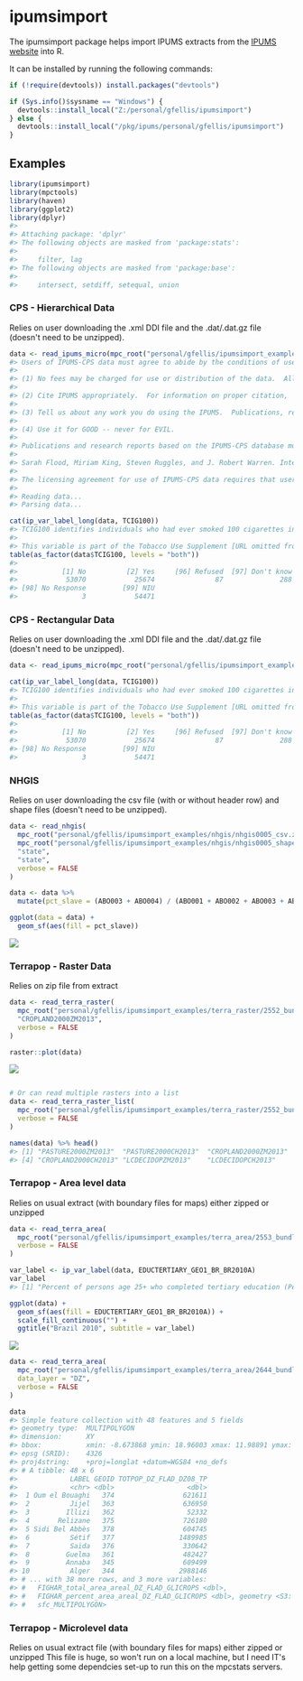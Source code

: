 
<!-- README.md is generated from README.Rmd. Please edit that file -->
ipumsimport
===========

The ipumsimport package helps import IPUMS extracts from the [IPUMS website](https://www.ipums.org) into R.

It can be installed by running the following commands:

``` r
if (!require(devtools)) install.packages("devtools")

if (Sys.info()$sysname == "Windows") {
  devtools::install_local("Z:/personal/gfellis/ipumsimport")
} else {
  devtools::install_local("/pkg/ipums/personal/gfellis/ipumsimport")
}
```

Examples
--------

``` r
library(ipumsimport)
library(mpctools)
library(haven)
library(ggplot2)
library(dplyr)
#> 
#> Attaching package: 'dplyr'
#> The following objects are masked from 'package:stats':
#> 
#>     filter, lag
#> The following objects are masked from 'package:base':
#> 
#>     intersect, setdiff, setequal, union
```

### CPS - Hierarchical Data

Relies on user downloading the .xml DDI file and the .dat/.dat.gz file (doesn't need to be unzipped).

``` r
data <- read_ipums_micro(mpc_root("personal/gfellis/ipumsimport_examples/cps_hier/cps_00004.xml"))
#> Users of IPUMS-CPS data must agree to abide by the conditions of use. A user's license is valid for one year and may be renewed.  Users must agree to the following conditions:
#> 
#> (1) No fees may be charged for use or distribution of the data.  All persons are granted a limited license to use these data, but you may not charge a fee for the data if you distribute it to others.
#> 
#> (2) Cite IPUMS appropriately.  For information on proper citation,  refer to the citation requirement section of this DDI document.
#> 
#> (3) Tell us about any work you do using the IPUMS.  Publications, research  reports, or presentations making use of IPUMS-CPS should be added to our  Bibliography. Continued funding for the IPUMS depends on our ability to  show our sponsor agencies that researchers are using the data for productive  purposes.
#> 
#> (4) Use it for GOOD -- never for EVIL.
#> 
#> Publications and research reports based on the IPUMS-CPS database must cite it appropriately. The citation should include the following:
#> 
#> Sarah Flood, Miriam King, Steven Ruggles, and J. Robert Warren. Integrated Public Use Microdata Series, Current Population Survey: Version 5.0 [dataset]. Minneapolis, MN: University of Minnesota, 2017. https://doi.org/10.18128/D030.V5.0
#> 
#> The licensing agreement for use of IPUMS-CPS data requires that users supply us with the title and full citation for any publications, research reports, or educational materials making use of the data or documentation. Please add your citation to the IPUMS bibliography: http://bibliography.ipums.org/
#> 
#> Reading data...
#> Parsing data...

cat(ip_var_label_long(data, TCIG100))
#> TCIG100 identifies individuals who had ever smoked 100 cigarettes in their lifetime.
#> 
#> This variable is part of the Tobacco Use Supplement [URL omitted from DDI.].
table(as_factor(data$TCIG100, levels = "both"))
#> 
#>           [1] No          [2] Yes     [96] Refused  [97] Don't know 
#>            53070            25674               87              288 
#> [98] No Response         [99] NIU 
#>                3            54471
```

### CPS - Rectangular Data

Relies on user downloading the .xml DDI file and the .dat/.dat.gz file (doesn't need to be unzipped).

``` r
data <- read_ipums_micro(mpc_root("personal/gfellis/ipumsimport_examples/cps_rect/cps_00003.xml"), verbose = FALSE)

cat(ip_var_label_long(data, TCIG100))
#> TCIG100 identifies individuals who had ever smoked 100 cigarettes in their lifetime.
#> 
#> This variable is part of the Tobacco Use Supplement [URL omitted from DDI.].
table(as_factor(data$TCIG100, levels = "both"))
#> 
#>           [1] No          [2] Yes     [96] Refused  [97] Don't know 
#>            53070            25674               87              288 
#> [98] No Response         [99] NIU 
#>                3            54471
```

### NHGIS

Relies on user downloading the csv file (with or without header row) and shape files (doesn't need to be unzipped).

``` r
data <- read_nhgis(
  mpc_root("personal/gfellis/ipumsimport_examples/nhgis/nhgis0005_csv.zip"),
  mpc_root("personal/gfellis/ipumsimport_examples/nhgis/nhgis0005_shape.zip"),
  "state",
  "state",
  verbose = FALSE
)

data <- data %>%
  mutate(pct_slave = (ABO003 + ABO004) / (ABO001 + ABO002 + ABO003 + ABO004 + ABO005 + ABO006))

ggplot(data = data) + 
  geom_sf(aes(fill = pct_slave))
```

![](README-unnamed-chunk-6-1.png)

### Terrapop - Raster Data

Relies on zip file from extract

``` r
data <- read_terra_raster(
  mpc_root("personal/gfellis/ipumsimport_examples/terra_raster/2552_bundle.zip"),
  "CROPLAND2000ZM2013",
  verbose = FALSE
)

raster::plot(data)
```

![](README-unnamed-chunk-7-1.png)

``` r

# Or can read multiple rasters into a list
data <- read_terra_raster_list(
  mpc_root("personal/gfellis/ipumsimport_examples/terra_raster/2552_bundle.zip"),
  verbose = FALSE
)

names(data) %>% head()
#> [1] "PASTURE2000ZM2013"  "PASTURE2000CH2013"  "CROPLAND2000ZM2013"
#> [4] "CROPLAND2000CH2013" "LCDECIDOPZM2013"    "LCDECIDOPCH2013"
```

### Terrapop - Area level data

Relies on usual extract (with boundary files for maps) either zipped or unzipped

``` r
data <- read_terra_area(
  mpc_root("personal/gfellis/ipumsimport_examples/terra_area/2553_bundle.zip"),
  verbose = FALSE
)

var_label <- ip_var_label(data, EDUCTERTIARY_GEO1_BR_BR2010A)
var_label
#> [1] "Percent of persons age 25+ who completed tertiary education (Percentage)"

ggplot(data) +
  geom_sf(aes(fill = EDUCTERTIARY_GEO1_BR_BR2010A)) + 
  scale_fill_continuous("") + 
  ggtitle("Brazil 2010", subtitle = var_label)
```

![](README-unnamed-chunk-8-1.png)

``` r
data <- read_terra_area(
  mpc_root("personal/gfellis/ipumsimport_examples/terra_area/2644_bundle.zip"),
  data_layer = "DZ",
  verbose = FALSE
)

data
#> Simple feature collection with 48 features and 5 fields
#> geometry type:  MULTIPOLYGON
#> dimension:      XY
#> bbox:           xmin: -8.673868 ymin: 18.96003 xmax: 11.98891 ymax: 37.09514
#> epsg (SRID):    4326
#> proj4string:    +proj=longlat +datum=WGS84 +no_defs
#> # A tibble: 48 x 6
#>             LABEL GEOID TOTPOP_DZ_FLAD_DZ08_TP
#>             <chr> <dbl>                  <dbl>
#>  1 Oum el Bouaghi   374                 621611
#>  2          Jijel   363                 636950
#>  3         Illizi   362                  52332
#>  4       Relizane   375                 726180
#>  5 Sidi Bel Abbès   378                 604745
#>  6          Sétif   377                1489985
#>  7          Saïda   376                 330642
#>  8         Guelma   361                 482427
#>  9         Annaba   345                 609499
#> 10          Alger   344                2988146
#> # ... with 38 more rows, and 3 more variables:
#> #   FIGHAR_total_area_areal_DZ_FLAD_GLICROPS <dbl>,
#> #   FIGHAR_percent_area_areal_DZ_FLAD_GLICROPS <dbl>, geometry <S3:
#> #   sfc_MULTIPOLYGON>
```

### Terrapop - Microlevel data

Relies on usual extract file (with boundary files for maps) either zipped or unzipped This file is huge, so won't run on a local machine, but I need IT's help getting some dependcies set-up to run this on the mpcstats servers.
